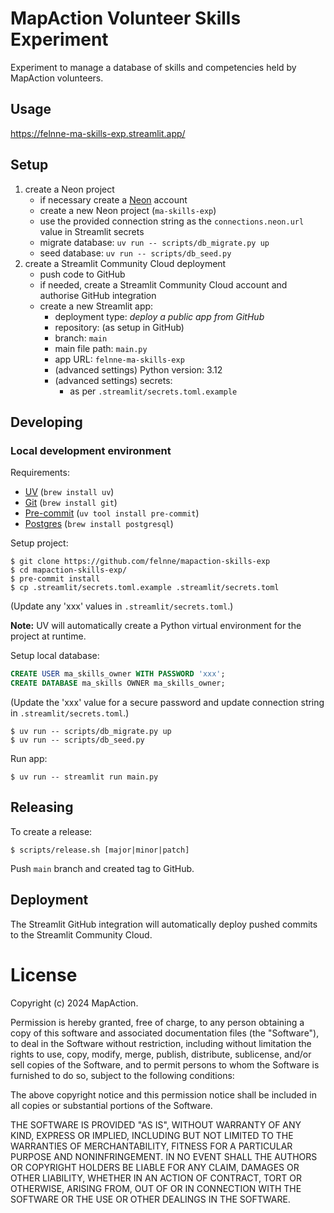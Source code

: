 # MapAction Volunteer Skills Experiment

Experiment to manage a database of skills and competencies held by MapAction volunteers.

## Usage

https://felnne-ma-skills-exp.streamlit.app/

## Setup

1. create a Neon project
    - if necessary create a [Neon](https://console.neon.tech) account
    - create a new Neon project (`ma-skills-exp`)
    - use the provided connection string as the `connections.neon.url` value in Streamlit secrets
    - migrate database: `uv run -- scripts/db_migrate.py up`
    - seed database: `uv run -- scripts/db_seed.py`
1. create a Streamlit Community Cloud deployment
    - push code to GitHub
    - if needed, create a Streamlit Community Cloud account and authorise GitHub integration
    - create a new Streamlit app:
      - deployment type: *deploy a public app from GitHub*
      - repository: (as setup in GitHub)
      - branch: `main`
      - main file path: `main.py`
      - app URL: `felnne-ma-skills-exp`
      - (advanced settings) Python version: 3.12
      - (advanced settings) secrets:
        - as per `.streamlit/secrets.toml.example`

## Developing

### Local development environment

Requirements:

* [UV](https://docs.astral.sh/uv) (`brew install uv`)
* [Git](https://git-scm.com) (`brew install git`)
* [Pre-commit](https://pre-commit.com) (`uv tool install pre-commit`)
* [Postgres](https://www.postgresql.org) (`brew install postgresql`)

Setup project:

```
$ git clone https://github.com/felnne/mapaction-skills-exp
$ cd mapaction-skills-exp/
$ pre-commit install
$ cp .streamlit/secrets.toml.example .streamlit/secrets.toml
```

(Update any 'xxx' values in `.streamlit/secrets.toml`.)

**Note:** UV will automatically create a Python virtual environment for the project at runtime.

Setup local database:

```sql
CREATE USER ma_skills_owner WITH PASSWORD 'xxx';
CREATE DATABASE ma_skills OWNER ma_skills_owner;
```

(Update the 'xxx' value for a secure password and update connection string in `.streamlit/secrets.toml`.)

```
$ uv run -- scripts/db_migrate.py up
$ uv run -- scripts/db_seed.py
```

Run app:

```
$ uv run -- streamlit run main.py
```

## Releasing

To create a release:

```
$ scripts/release.sh [major|minor|patch]
```

Push `main` branch and created tag to GitHub.

## Deployment

The Streamlit GitHub integration will automatically deploy pushed commits to the Streamlit Community Cloud.

# License

Copyright (c) 2024 MapAction.

Permission is hereby granted, free of charge, to any person obtaining a copy
of this software and associated documentation files (the "Software"), to deal
in the Software without restriction, including without limitation the rights
to use, copy, modify, merge, publish, distribute, sublicense, and/or sell
copies of the Software, and to permit persons to whom the Software is
furnished to do so, subject to the following conditions:

The above copyright notice and this permission notice shall be included in all
copies or substantial portions of the Software.

THE SOFTWARE IS PROVIDED "AS IS", WITHOUT WARRANTY OF ANY KIND, EXPRESS OR
IMPLIED, INCLUDING BUT NOT LIMITED TO THE WARRANTIES OF MERCHANTABILITY,
FITNESS FOR A PARTICULAR PURPOSE AND NONINFRINGEMENT. IN NO EVENT SHALL THE
AUTHORS OR COPYRIGHT HOLDERS BE LIABLE FOR ANY CLAIM, DAMAGES OR OTHER
LIABILITY, WHETHER IN AN ACTION OF CONTRACT, TORT OR OTHERWISE, ARISING FROM,
OUT OF OR IN CONNECTION WITH THE SOFTWARE OR THE USE OR OTHER DEALINGS IN THE
SOFTWARE.
